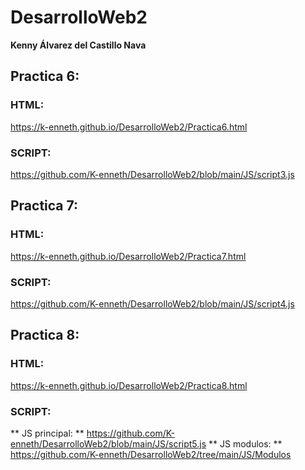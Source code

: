 # DesarrolloWeb2
**Kenny Álvarez del Castillo Nava**
## Practica 6: 
### HTML:
https://k-enneth.github.io/DesarrolloWeb2/Practica6.html
### SCRIPT:
https://github.com/K-enneth/DesarrolloWeb2/blob/main/JS/script3.js
## Practica 7:
### HTML:
https://k-enneth.github.io/DesarrolloWeb2/Practica7.html
### SCRIPT:
https://github.com/K-enneth/DesarrolloWeb2/blob/main/JS/script4.js
## Practica 8:
### HTML: 
https://k-enneth.github.io/DesarrolloWeb2/Practica8.html
### SCRIPT:
** JS principal: ** https://github.com/K-enneth/DesarrolloWeb2/blob/main/JS/script5.js
** JS modulos: ** https://github.com/K-enneth/DesarrolloWeb2/tree/main/JS/Modulos

